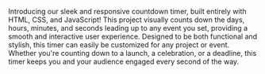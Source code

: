 Introducing our sleek and responsive countdown timer, built entirely with HTML, CSS, and JavaScript! This project visually counts down the days, hours, minutes, and seconds leading up to any event you set, providing a smooth and interactive user experience. Designed to be both functional and stylish, this timer can easily be customized for any project or event. Whether you're counting down to a launch, a celebration, or a deadline, this timer keeps you and your audience engaged every second of the way.
